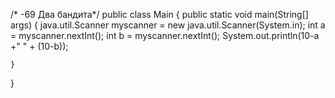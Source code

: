 /* -69
Два бандита*/
public class Main
{
	public static void main(String[] args) {
	 java.util.Scanner myscanner = new java.util.Scanner(System.in);
	 int a = myscanner.nextInt();
	  int b = myscanner.nextInt();
	System.out.println(10-a +" " + (10-b));	
	
	
	
	}
}
